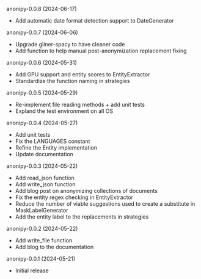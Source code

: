 anonipy-0.0.8 (2024-06-17)

- Add automatic date format detection support to DateGenerator

anonipy-0.0.7 (2024-06-06)

- Upgrade gliner-spacy to have cleaner code
- Add function to help manual post-anonymization replacement fixing

anonipy-0.0.6 (2024-05-31)

- Add GPU support and entity scores to EntityExtractor
- Standardize the function naming in strategies

anonipy-0.0.5 (2024-05-29)

- Re-implement file reading methods + add unit tests
- Expland the test environment on all OS

anonipy-0.0.4 (2024-05-27)

- Add unit tests
- Fix the LANGUAGES constant
- Refine the Entity implementation
- Update documentation

anonipy-0.0.3 (2024-05-22)

- Add read_json function
- Add write_json function
- Add blog post on anonymizing collections of documents
- Fix the entity regex checking in EntityExtractor
- Reduce the number of viable suggestions used to create a substitute in MaskLabelGenerator
- Add the entity label to the replacements in strategies

anonipy-0.0.2 (2024-05-22)

- Add write_file function
- Add blog to the documentation

anonipy-0.0.1 (2024-05-21)

- Initial release